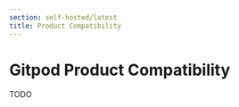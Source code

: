 ```yaml
---
section: self-hosted/latest
title: Product Compatibility
---
```


<script context="module">
  export const prerender = true;
</script>

# Gitpod Product Compatibility

TODO
